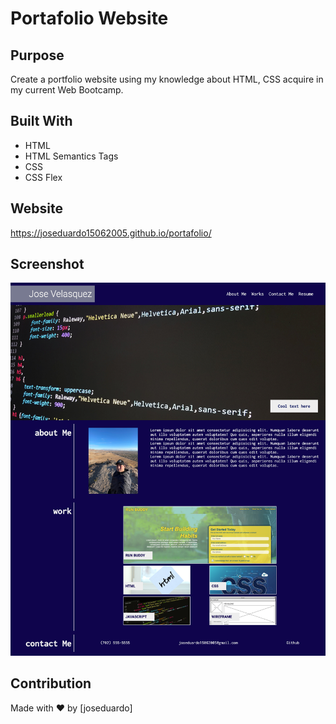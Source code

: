 # Portafolio Website

## Purpose

Create a portfolio website using my knowledge about HTML, CSS acquire in my current Web Bootcamp.

## Built With

- HTML
- HTML Semantics Tags
- CSS
- CSS Flex

## Website

https://joseduardo15062005.github.io/portafolio/

## Screenshot

![Mockup Screenshot](assets/images/portafolio-screenshot.png)

## Contribution

Made with ❤️ by [joseduardo]
